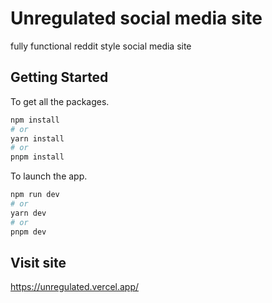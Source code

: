 # Unregulated social media site
fully functional reddit style social media site

## Getting Started
To get all the packages.
```bash
npm install
# or
yarn install
# or
pnpm install
```
To launch the app.
```bash
npm run dev
# or
yarn dev
# or
pnpm dev
```
## Visit site
https://unregulated.vercel.app/